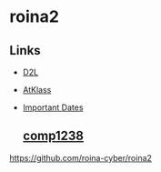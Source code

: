 # roina2
## Links
- [D2L](https://learn.georgebrown.ca)
- [AtKlass](https://app.atklass.com)
- [Important Dates](https://www.georgebrown.ca/current-students/important-dates?term=27246&category=131)

  ## [comp1238](comp1238.md)
 https://github.com/roina-cyber/roina2
